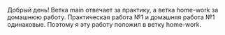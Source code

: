 Добрый день!
Ветка main отвечает за практику, а ветка home-work за домашнюю работу.
Практическая работа №1 и домашняя работа №1 одинаковые. Поэтому я эту работу положил в ветку home-work.
